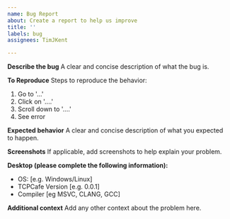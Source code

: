 ```yaml
---
name: Bug Report
about: Create a report to help us improve
title: ''
labels: bug
assignees: TimJKent

---
```


**Describe the bug**
A clear and concise description of what the bug is.

**To Reproduce**
Steps to reproduce the behavior:
1. Go to '...'
2. Click on '....'
3. Scroll down to '....'
4. See error

**Expected behavior**
A clear and concise description of what you expected to happen.

**Screenshots**
If applicable, add screenshots to help explain your problem.

**Desktop (please complete the following information):**
 - OS: [e.g. Windows/Linux]
 - TCPCafe Version [e.g. 0.0.1]
 - Compiler [eg MSVC, CLANG, GCC]

**Additional context**
Add any other context about the problem here.
